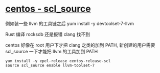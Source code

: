 # [centos - scl_source](2021/12/cenos_clang_scl_source.md)

例如装一些 llvm 的工具链之后 yum install -y devtoolset-7-llvm

Rust 编译 rocksdb 还是报错 clang 找不到

centos 好像在 root 用户下才把 clang 之类的加到 PATH, 新创建的用户需要 scl_source 一下才能把 llvm 的工具加到 PATH

```
yum install -y epel-release centos-release-scl
source scl_source enable llvm-toolset-7
```

